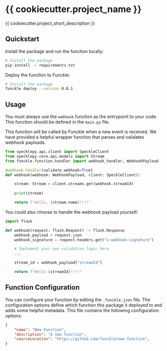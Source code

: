 # {{ cookiecutter.project_name }}

{{ cookiecutter.project_short_description }}

## Quickstart

Install the package and run the function locally:

```bash
# Install the package
pip install -r requirements.txt
```

Deploy the function to Funckle:

```bash
# Install the package
funckle deploy --version 0.0.1
```

## Usage

You must always use the `webhook` function as the entrypoint to your code. This function should be defined in the `main.py` file. 

This function will be called by Funckle when a new event is received. We have provided a helpful wrapper function that parses and validates webhook payloads. 

```python
from specklepy.api.client import SpeckleClient
from specklepy.core.api.models import Stream
from funckle.function.handler import webhook_handler, WebhookPayload

@webhook_handler(validate_webhook=True)
def webhook(webhook: WebhookPayload, client: SpeckleClient):

    stream: Stream = client.streams.get(webhook.streamId)
    
    print(stream)

    return f"Hello, {stream.name}!!!!"
```

You could also choose to handle the webhook payload yourself:

```python
import flask

def webhook(request: flask.Request) -> flask.Response
    webhook_payload = request.json
    webhook_signature = request.headers.get("x-webhook-signature")

    # Implement your own validation logic here
    ...

    stream_id = webhook_payload["streamId"]

    return f"Hello {streamId}!!!!"
```

## Function Configuration

You can configure your function by editing the `.funckle.json` file. The configuration options define which function this package it deployed to and adds some helpful metadata. This file contains the following configuration options:

```json
{
    "name": "New Function",
    "description": "A new function",
    "sourceLocation": "https://github.com/funckle/new-function",
}
```